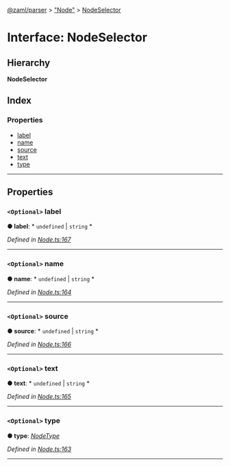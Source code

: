 [@zaml/parser](../README.md) > ["Node"](../modules/_node_.md) > [NodeSelector](../interfaces/_node_.nodeselector.md)

# Interface: NodeSelector

## Hierarchy

**NodeSelector**

## Index

### Properties

* [label](_node_.nodeselector.md#label)
* [name](_node_.nodeselector.md#name)
* [source](_node_.nodeselector.md#source)
* [text](_node_.nodeselector.md#text)
* [type](_node_.nodeselector.md#type)

---

## Properties

<a id="label"></a>

### `<Optional>` label

**● label**: * `undefined` &#124; `string`
*

*Defined in [Node.ts:167](https://github.com/nexushubs/zaml-lang/blob/dba599e/packages/zaml-parser/src/Node.ts#L167)*

___
<a id="name"></a>

### `<Optional>` name

**● name**: * `undefined` &#124; `string`
*

*Defined in [Node.ts:164](https://github.com/nexushubs/zaml-lang/blob/dba599e/packages/zaml-parser/src/Node.ts#L164)*

___
<a id="source"></a>

### `<Optional>` source

**● source**: * `undefined` &#124; `string`
*

*Defined in [Node.ts:166](https://github.com/nexushubs/zaml-lang/blob/dba599e/packages/zaml-parser/src/Node.ts#L166)*

___
<a id="text"></a>

### `<Optional>` text

**● text**: * `undefined` &#124; `string`
*

*Defined in [Node.ts:165](https://github.com/nexushubs/zaml-lang/blob/dba599e/packages/zaml-parser/src/Node.ts#L165)*

___
<a id="type"></a>

### `<Optional>` type

**● type**: *[NodeType](../enums/_node_.nodetype.md)*

*Defined in [Node.ts:163](https://github.com/nexushubs/zaml-lang/blob/dba599e/packages/zaml-parser/src/Node.ts#L163)*

___

